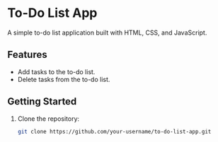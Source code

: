 # To-Do List App

A simple to-do list application built with HTML, CSS, and JavaScript.

## Features

- Add tasks to the to-do list.
- Delete tasks from the to-do list.

## Getting Started

1. Clone the repository:

   ```bash
   git clone https://github.com/your-username/to-do-list-app.git

